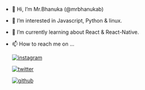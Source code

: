 
- 👋 Hi, I’m Mr.Bhanuka (@mrbhanukab)
- 👀 I’m interested in Javascript, Python &  linux.
- 🌱 I’m currently learning about React & React-Native.
- 📫 How to reach me on ...

  
    [![instagram](https://img.shields.io/badge/Instagram-%23E1306C?style=for-the-badge&logo=Instagram&logoColor=white)](http://instagram.com/_mr.bhanuka_)

    [![twitter](https://img.shields.io/badge/Twitter-%2300acee?style=for-the-badge&logo=Twitter&logoColor=white)](https://twitter.com/mrbhanuka)

    [![github](https://img.shields.io/badge/Github-%23333?style=for-the-badge&logo=GitHub&logoColor=white)](https://github.com/mrbhanukab)

